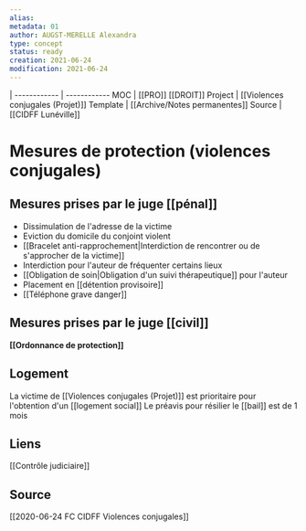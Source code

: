 ```yaml
---
alias:
metadata: 01
author: AUGST-MERELLE Alexandra
type: concept
status: ready
creation: 2021-06-24
modification: 2021-06-24
---
```

 | 
------------ | ------------
MOC | [[PRO]] [[DROIT]]
Project | [[Violences conjugales (Projet)]]
Template | [[Archive/Notes permanentes]]
Source | [[CIDFF Lunéville]]
# Mesures de protection (violences conjugales)
## Mesures prises par le juge [[pénal]]
- Dissimulation de l'adresse de la victime
- Eviction du domicile du conjoint violent
- [[Bracelet anti-rapprochement|Interdiction de rencontrer ou de s'approcher de la victime]]
- Interdiction pour l'auteur de fréquenter certains lieux
- [[Obligation de soin|Obligation d'un suivi thérapeutique]] pour l'auteur
- Placement en [[détention provisoire]]
- [[Téléphone grave danger]]
## Mesures prises par le juge [[civil]]
**[[Ordonnance de protection]]**
## Logement
La victime de [[Violences conjugales (Projet)]] est prioritaire pour l'obtention d'un [[logement social]]
Le préavis pour résilier le [[bail]] est de 1 mois
## Liens
[[Contrôle judiciaire]]
## Source
[[2020-06-24 FC CIDFF Violences conjugales]]